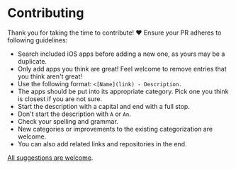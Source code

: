 # Contributing

Thank you for taking the time to contribute! ♥️ Ensure your PR adheres to following guidelines:

- Search included iOS apps before adding a new one, as yours may be a duplicate.
- Only add apps you think are great! Feel welcome to remove entries that you think aren't great!
- Use the following format: `<[Name](link) - Description.`
- The apps should be put into its appropriate category. Pick one you think is closest if you are not sure.
- Start the description with a capital and end with a full stop.
- Don't start the description with `A` or `An`.
- Check your spelling and grammar.
- New categories or improvements to the existing categorization are welcome.
- You can also add related links and repositories in the end.

[All suggestions are welcome](../../edit/master/readme.md).
